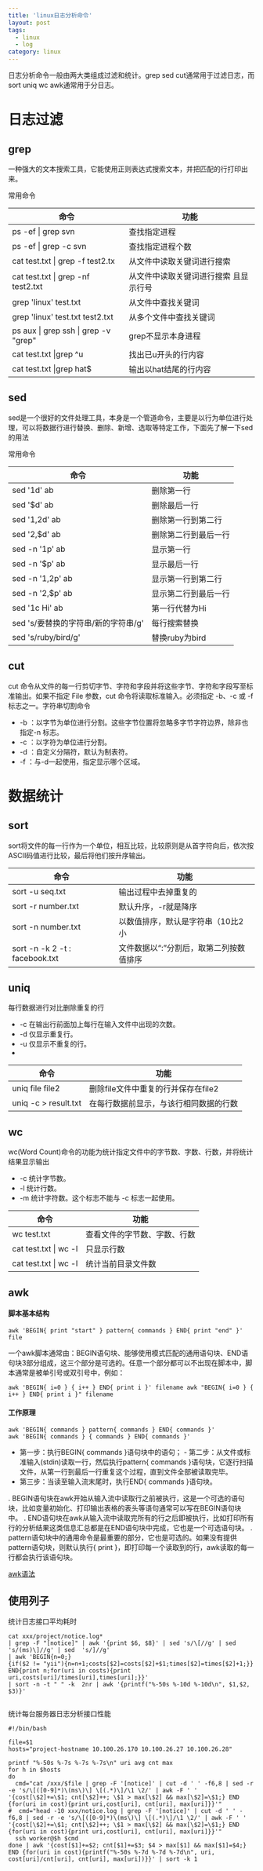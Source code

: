 ```yaml
---
title: 'linux日志分析命令'
layout: post
tags:
  - linux
  - log
category: linux
---
```

日志分析命令一般由两大类组成过滤和统计。grep sed cut通常用于过滤日志，而sort uniq wc awk通常用于分日志。

<!--more-->

# 日志过滤
## grep
一种强大的文本搜索工具，它能使用正则表达式搜索文本，并把匹配的行打印出来。

常用命令

 命令 | 功能
---|---
ps -ef \| grep svn | 查找指定进程
ps -ef \| grep -c svn | 查找指定进程个数
cat test.txt \| grep -f test2.tx| 从文件中读取关键词进行搜索
cat test.txt \| grep -nf test2.txt | 从文件中读取关键词进行搜索 且显示行号
grep 'linux' test.txt | 从文件中查找关键词
grep 'linux' test.txt test2.txt | 从多个文件中查找关键词
ps aux \| grep ssh \| grep -v "grep" | grep不显示本身进程
cat test.txt \|grep ^u | 找出已u开头的行内容
cat test.txt \|grep hat$ | 输出以hat结尾的行内容
## sed
sed是一个很好的文件处理工具，本身是一个管道命令，主要是以行为单位进行处理，可以将数据行进行替换、删除、新增、选取等特定工作，下面先了解一下sed的用法
         
        
常用命令

命令  | 功能
---|---
sed '1d' ab              |删除第一行 
sed '$d' ab               |删除最后一行
sed '1,2d' ab            |删除第一行到第二行
sed '2,$d' ab            |删除第二行到最后一行
sed -n '1p' ab           |显示第一行 
      sed -n '$p' ab            |显示最后一行
     sed -n '1,2p' ab         |显示第一行到第二行
     sed -n '2,$p' ab         |显示第二行到最后一行
     sed '1c Hi' ab                |第一行代替为Hi
     sed 's/要替换的字符串/新的字符串/g' | 每行搜索替换
     sed 's/ruby/bird/g'    |替换ruby为bird

## cut
cut 命令从文件的每一行剪切字节、字符和字段并将这些字节、字符和字段写至标准输出。如果不指定 File 参数，cut 命令将读取标准输入。必须指定 -b、-c 或 -f标志之一。字符串切割命令
- -b ：以字节为单位进行分割。这些字节位置将忽略多字节字符边界，除非也指定-n 标志。
- -c ：以字符为单位进行分割。
- -d ：自定义分隔符，默认为制表符。
- -f ：与-d一起使用，指定显示哪个区域。
# 数据统计
## sort
sort将文件的每一行作为一个单位，相互比较，比较原则是从首字符向后，依次按ASCII码值进行比较，最后将他们按升序输出。

命令 | 功能
---|---
sort -u seq.txt| 输出过程中去掉重复的
 sort -r number.txt | 默认升序，-r就是降序
 sort -n number.txt| 以数值排序，默认是字符串（10比2小
  sort -n -k 2 -t : facebook.txt | 文件数据以“:”分割后，取第二列按数值排序
## uniq
每行数据进行对比删除重复的行
- -c 在输出行前面加上每行在输入文件中出现的次数。
- -d 仅显示重复行。
- -u 仅显示不重复的行。
- 
命令 | 功能
---|---
uniq file file2 | 删除file文件中重复的行并保存在file2
uniq -c > result.txt | 在每行数据前显示，与该行相同数据的行数

## wc
wc(Word Count)命令的功能为统计指定文件中的字节数、字数、行数，并将统计结果显示输出
- -c 统计字节数。
- -l 统计行数。
- -m 统计字符数。这个标志不能与 -c 标志一起使用。


命令 | 功能
---|---
wc test.txt | 查看文件的字节数、字数、行数
cat test.txt \| wc -l | 只显示行数
cat test.txt \| wc -l | 统计当前目录文件数

## awk
#### 脚本基本结构 

```
awk 'BEGIN{ print "start" } pattern{ commands } END{ print "end" }' file
```
 一个awk脚本通常由：BEGIN语句块、能够使用模式匹配的通用语句块、END语句块3部分组成，这三个部分是可选的。任意一个部分都可以不出现在脚本中，脚本通常是被单引号或双引号中，例如：
 
```
awk 'BEGIN{ i=0 } { i++ } END{ print i }' filename awk "BEGIN{ i=0 } { i++ } END{ print i }" filename
```
#### 工作原理

```
awk 'BEGIN{ commands } pattern{ commands } END{ commands }'
awk 'BEGIN{ commands } { commands } END{ commands }'
```


- 第一步：执行BEGIN{ commands }语句块中的语句； - 第二步：从文件或标准输入(stdin)读取一行，然后执行pattern{ commands }语句块，它逐行扫描文件，从第一行到最后一行重复这个过程，直到文件全部被读取完毕。 
- 第三步：当读至输入流末尾时，执行END{ commands }语句块。
 
. BEGIN语句块在awk开始从输入流中读取行之前被执行，这是一个可选的语句块，比如变量初始化、打印输出表格的表头等语句通常可以写在BEGIN语句块中。
. END语句块在awk从输入流中读取完所有的行之后即被执行，比如打印所有行的分析结果这类信息汇总都是在END语句块中完成，它也是一个可选语句块。 
. pattern语句块中的通用命令是最重要的部分，它也是可选的。如果没有提供pattern语句块，则默认执行{ print }，即打印每一个读取到的行，awk读取的每一行都会执行该语句块。

[awk语法](http://man.linuxde.net/awk)
## 使用列子
统计日志接口平均耗时

```
cat xxx/project/notice.log* 
| grep -F "[notice]" | awk '{print $6, $8}' | sed 's/\[//g' | sed 's/(ms)\]//g' | sed  's/]//g' 
| awk 'BEGIN{n=0;}
{if($2 != "yii"){n=n+1;costs[$2]=costs[$2]+$1;times[$2]=times[$2]+1;}}
END{print n;for(uri in costs){print uri,costs[uri]/times[uri],times[uri];}}' 
| sort -n -t " " -k  2nr | awk '{printf("%-50s %-10d %-10d\n", $1,$2, $3)}'


```
统计每台服务器日志分析接口性能

```
#!/bin/bash

file=$1
hosts="project-hostname 10.100.26.170 10.100.26.27 10.100.26.28"

printf "%-50s %-7s %-7s %-7s\n" uri avg cnt max
for h in $hosts
do
  cmd="cat /xxx/$file | grep -F '[notice]' | cut -d ' ' -f6,8 | sed -r -e 's/\[([0-9]*)\(ms\)\] \[(.*)\]/\1 \2/' | awk -F ' ' '{cost[\$2]+=\$1; cnt[\$2]++; \$1 > max[\$2] && max[\$2]=\$1;} END {for(uri in cost){print uri,cost[uri], cnt[uri], max[uri]}}'"
#  cmd="head -10 xxx/notice.log | grep -F '[notice]' | cut -d ' ' -f6,8 | sed -r -e 's/\[([0-9]*)\(ms\)\] \[(.*)\]/\1 \2/' | awk -F ' ' '{cost[\$2]+=\$1; cnt[\$2]++; \$1 > max[\$2] && max[\$2]=\$1;} END {for(uri in cost){print uri,cost[uri], cnt[uri], max[uri]}}'"
  ssh worker@$h $cmd
done | awk '{cost[$1]+=$2; cnt[$1]+=$3; $4 > max[$1] && max[$1]=$4;} END {for(uri in cost){printf("%-50s %-7d %-7d %-7d\n", uri, cost[uri]/cnt[uri], cnt[uri], max[uri])}}' | sort -k 1
```




